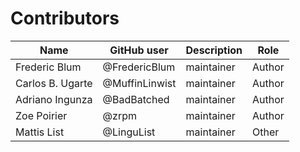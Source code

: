 # Contributors

Name | GitHub user | Description | Role |
--- | --- | --- | --- |
Frederic Blum | @FredericBlum | maintainer | Author |
Carlos B. Ugarte | @MuffinLinwist | maintainer | Author |
Adriano Ingunza | @BadBatched | maintainer | Author |
Zoe Poirier | @zrpm | maintainer | Author |
Mattis List | @LinguList | maintainer | Other |

